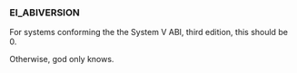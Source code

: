 ### EI_ABIVERSION

For systems conforming the the System V ABI, third edition, this should be 0.

Otherwise, god only knows.
